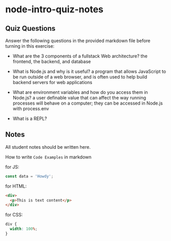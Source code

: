 # node-intro-quiz-notes

## Quiz Questions

Answer the following questions in the provided markdown file before turning in this exercise:

- What are the 3 components of a fullstack Web architecture?
  the frontend, the backend, and database

- What is Node.js and why is it useful?
  a program that allows JavaScript to be run outside of a web browser, and is often used
  to help build backend servers for web applications

- What are environment variables and how do you access them in Node.js?
  a user definable value that can affect the way running processes will behave on a computer;
  they can be accessed in Node.js with process.env

- What is a REPL?

## Notes

All student notes should be written here.

How to write `Code Examples` in markdown

for JS:

```javascript
const data = 'Howdy';
```

for HTML:

```html
<div>
  <p>This is text content</p>
</div>
```

for CSS:

```css
div {
  width: 100%;
}
```
